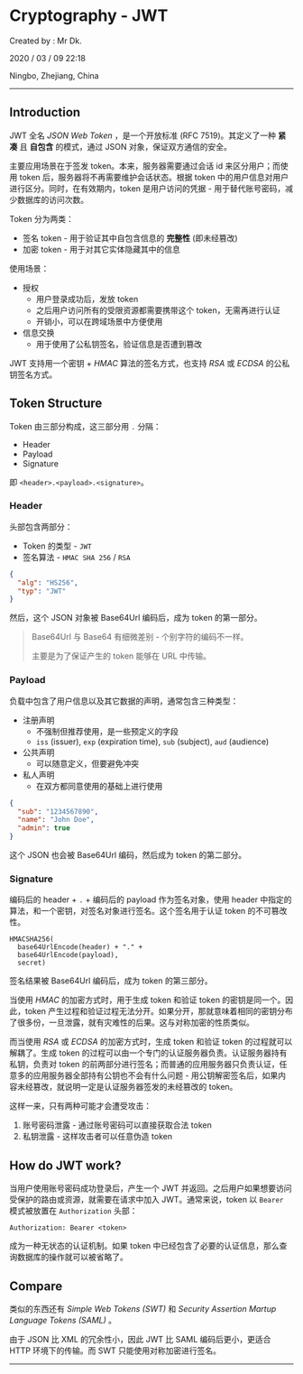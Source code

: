 # Cryptography - JWT

Created by : Mr Dk.

2020 / 03 / 09 22:18

Ningbo, Zhejiang, China

------

## Introduction

JWT 全名 _JSON Web Token_ ，是一个开放标准 (RFC 7519)。其定义了一种 __紧凑__ 且 __自包含__ 的模式，通过 JSON 对象，保证双方通信的安全。

主要应用场景在于签发 token。本来，服务器需要通过会话 id 来区分用户；而使用 token 后，服务器将不再需要维护会话状态。根据 token 中的用户信息对用户进行区分。同时，在有效期内，token 是用户访问的凭据 - 用于替代账号密码，减少数据库的访问次数。

Token 分为两类：

* 签名 token - 用于验证其中自包含信息的 __完整性__ (即未经篡改)
* 加密 token - 用于对其它实体隐藏其中的信息

使用场景：

* 授权
    * 用户登录成功后，发放 token
    * 之后用户访问所有的受限资源都需要携带这个 token，无需再进行认证
    * 开销小，可以在跨域场景中方便使用
* 信息交换
    * 用于使用了公私钥签名，验证信息是否遭到篡改

JWT 支持用一个密钥 + _HMAC_ 算法的签名方式，也支持 _RSA_ 或 _ECDSA_ 的公私钥签名方式。

## Token Structure

Token 由三部分构成，这三部分用 `.` 分隔：

* Header
* Payload
* Signature

即 `<header>.<payload>.<signature>`。

### Header

头部包含两部分：

* Token 的类型 - `JWT`
* 签名算法 - `HMAC SHA 256` / `RSA`

```json
{
  "alg": "HS256",
  "typ": "JWT"
}
```

然后，这个 JSON 对象被 Base64Url 编码后，成为 token 的第一部分。

> Base64Url 与 Base64 有细微差别 - 个别字符的编码不一样。
>
> 主要是为了保证产生的 token 能够在 URL 中传输。

### Payload

负载中包含了用户信息以及其它数据的声明，通常包含三种类型：

* 注册声明
    * 不强制但推荐使用，是一些预定义的字段
    * `iss` (issuer), `exp` (expiration time), `sub` (subject), `aud` (audience)
* 公共声明
    * 可以随意定义，但要避免冲突
* 私人声明
    * 在双方都同意使用的基础上进行使用

```json
{
  "sub": "1234567890",
  "name": "John Doe",
  "admin": true
}
```

这个 JSON 也会被 Base64Url 编码，然后成为 token 的第二部分。

### Signature

编码后的 header + `.` + 编码后的 payload 作为签名对象，使用 header 中指定的算法，和一个密钥，对签名对象进行签名。这个签名用于认证 token 的不可篡改性。

```
HMACSHA256(
  base64UrlEncode(header) + "." +
  base64UrlEncode(payload),
  secret)
```

签名结果被 Base64Url 编码后，成为 token 的第三部分。

当使用 _HMAC_ 的加密方式时，用于生成 token 和验证 token 的密钥是同一个。因此，token 产生过程和验证过程无法分开。如果分开，那就意味着相同的密钥分布了很多份，一旦泄露，就有灾难性的后果。这与对称加密的性质类似。

而当使用 _RSA_ 或 _ECDSA_ 的加密方式时，生成 token 和验证 token 的过程就可以解耦了。生成 token 的过程可以由一个专门的认证服务器负责。认证服务器持有私钥，负责对 token 的前两部分进行签名；而普通的应用服务器只负责认证，任意多的应用服务器全部持有公钥也不会有什么问题 - 用公钥解密签名后，如果内容未经篡改，就说明一定是认证服务器签发的未经篡改的 token。

这样一来，只有两种可能才会遭受攻击：

1. 账号密码泄露 - 通过账号密码可以直接获取合法 token
2. 私钥泄露 - 这样攻击者可以任意伪造 token

## How do JWT work?

当用户使用账号密码成功登录后，产生一个 JWT 并返回。之后用户如果想要访问受保护的路由或资源，就需要在请求中加入 JWT。通常来说，token 以 `Bearer` 模式被放置在 `Authorization` 头部：

```
Authorization: Bearer <token>
```

成为一种无状态的认证机制。如果 token 中已经包含了必要的认证信息，那么查询数据库的操作就可以被省略了。

## Compare

类似的东西还有 _Simple Web Tokens (SWT)_ 和 _Security Assertion Martup Language Tokens (SAML)_ 。

由于 JSON 比 XML 的冗余性小，因此 JWT 比 SAML 编码后更小，更适合 HTTP 环境下的传输。而 SWT 只能使用对称加密进行签名。

---

